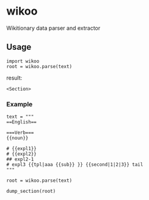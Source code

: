 # wikoo
Wikitionary data parser and extractor

## Usage ##
    import wikoo
    root = wikoo.parse(text)
  
result:

    <Section>
  
### Example ###

    text = """
    ==English== 
    
    ===Verb===
    {{noun}}
    
    # {{expl1}}
    # {{expl2}}
    ## expl2-1
    # expl3 {{tpl|aaa {{sub}} }} {{second|1|2|3}} tail
    """
    
    root = wikoo.parse(text)
    
    dump_section(root)
    
